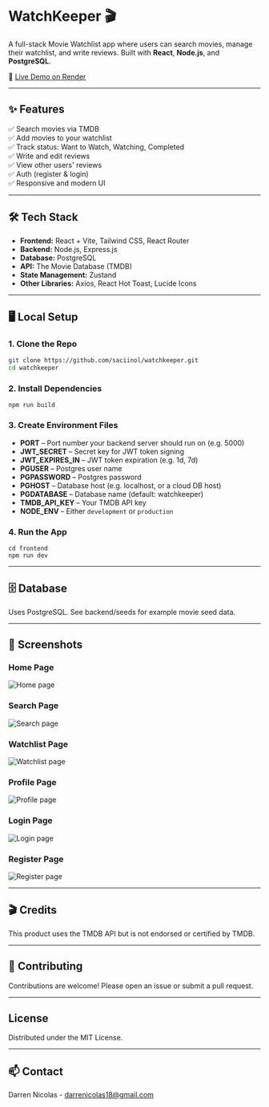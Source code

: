 # WatchKeeper 🎬

A full-stack Movie Watchlist app where users can search movies, manage their watchlist, and write reviews. Built with **React**, **Node.js**, and **PostgreSQL**.

🔗 [Live Demo on Render](https://watchkeeper.onrender.com)

---

## ✨ Features

✅ Search movies via TMDB  
✅ Add movies to your watchlist  
✅ Track status: Want to Watch, Watching, Completed  
✅ Write and edit reviews  
✅ View other users' reviews  
✅ Auth (register & login)  
✅ Responsive and modern UI

---

## 🛠 Tech Stack

- **Frontend:** React + Vite, Tailwind CSS, React Router
- **Backend:** Node.js, Express.js
- **Database:** PostgreSQL
- **API:** The Movie Database (TMDB)
- **State Management:** Zustand
- **Other Libraries:** Axios, React Hot Toast, Lucide Icons

---

## 🖥️ Local Setup

### 1. Clone the Repo

```bash
git clone https://github.com/saciinol/watchkeeper.git
cd watchkeeper
```
### 2. Install Dependencies

```npm run build```

### 3. Create Environment Files

- **PORT** – Port number your backend server should run on (e.g. 5000)
- **JWT_SECRET** – Secret key for JWT token signing
- **JWT_EXPIRES_IN** – JWT token expiration (e.g. 1d, 7d)
- **PGUSER** – Postgres user name
- **PGPASSWORD** – Postgres password
- **PGHOST** – Database host (e.g. localhost, or a cloud DB host)
- **PGDATABASE** – Database name (default: watchkeeper)
- **TMDB_API_KEY** – Your TMDB API key
- **NODE_ENV** – Either `development` or `production`

### 4. Run the App

```npm run dev
cd frontend
npm run dev
```

---

## 🗄️ Database

Uses PostgreSQL.
See backend/seeds for example movie seed data.

---

## 📸 Screenshots

### Home Page

![Home page](./frontend/public/screenshots/homepage.png)

### Search Page

![Search page](./frontend/public/screenshots/search.png)

### Watchlist Page

![Watchlist page](./frontend/public/screenshots/watchlist.png)

### Profile Page

![Profile page](./frontend/public/screenshots/profile.png)

### Login Page

![Login page](./frontend/public/screenshots/login.png)

### Register Page

![Register page](./frontend/public/screenshots/register.png)

---

## 🎬 Credits

This product uses the TMDB API but is not endorsed or certified by TMDB.

---

## 🤝 Contributing

Contributions are welcome! Please open an issue or submit a pull request.

---

## License

Distributed under the MIT License.

---

## 📫 Contact

Darren Nicolas - [darrenicolas18@gmail.com](mailto:darrenicolas18@gmail.com)
